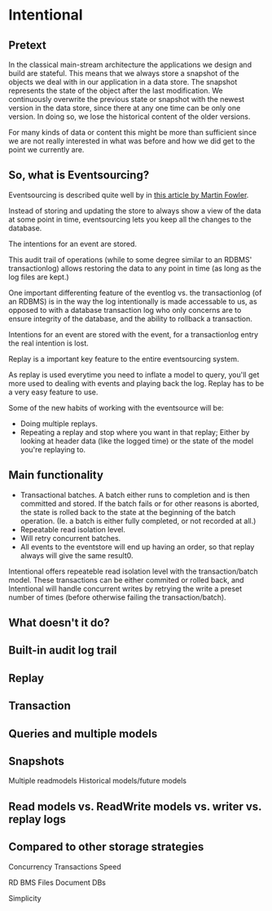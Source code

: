 # Intentional

## Pretext

In the classical main-stream architecture the applications we design and build
are stateful. This means that we always store a snapshot of the objects we deal
with in our application in a data store. The snapshot represents the state of
the object after the last modification. We continuously overwrite the previous
state or snapshot with the newest version in the data store, since there at any
one time can be only one version. In doing so, we lose the historical content
of the older versions.

For many kinds of data or content this might be more than sufficient since we
are not really interested in what was before and how we did get to the point we
currently are.

## So, what is Eventsourcing?

Eventsourcing is described quite well by in [this article by Martin Fowler](https://martinfowler.com/eaaDev/EventSourcing.html).

Instead of storing and updating the store to always show a view of the data at
some point in time, eventsourcing lets you keep all the changes to the database.

The intentions for an event are stored.

This audit trail of operations (while to some degree similar to an RDBMS' transactionlog) allows restoring the data to any point in time (as long as the log files are kept.)

One important differenting feature of the eventlog vs. the transactionlog (of an RDBMS) is in the way the log intentionally is made accessable to us, as opposed to with a database transaction log who only concerns are to ensure integrity of the database, and the ability to rollback a transaction.

Intentions for an event are stored with the event, for a transactionlog entry the real intention is lost.

Replay is a important key feature to the entire eventsourcing system.

As replay is used everytime you need to inflate a model to query, you'll get more used to dealing with events and playing back the log. Replay has to be a very easy feature to use.

Some of the new habits of working with the eventsource will be:
- Doing multiple replays.
- Repeating a replay and stop where you want in that replay; Either by looking at header data (like the logged time) or the state of the model you're replaying to.


## Main functionality

- Transactional batches. A batch either runs to completion and is then committed and stored. If the batch fails or for other reasons is aborted, the state is rolled back to the state at the beginning of the batch operation. (Ie. a batch is either fully completed, or not recorded at all.)
- Repeatable read isolation level.
- Will retry concurrent batches.
- All events to the eventstore will end up having an order, so that replay always will give the same result0.

Intentional offers repeateble read isolation level with the transaction/batch model. These transactions can be either commited or rolled back, and Intentional will handle concurrent writes by retrying the write a preset number of times (before otherwise failing the transaction/batch).


## What doesn't it do?

## Built-in audit log trail

## Replay

## Transaction

## Queries and multiple models

## Snapshots

Multiple readmodels
Historical models/future models

## Read models vs. ReadWrite models vs. writer vs. replay logs

## Compared to other storage strategies
Concurrency
Transactions
Speed

RD BMS
Files
Document DBs

Simplicity